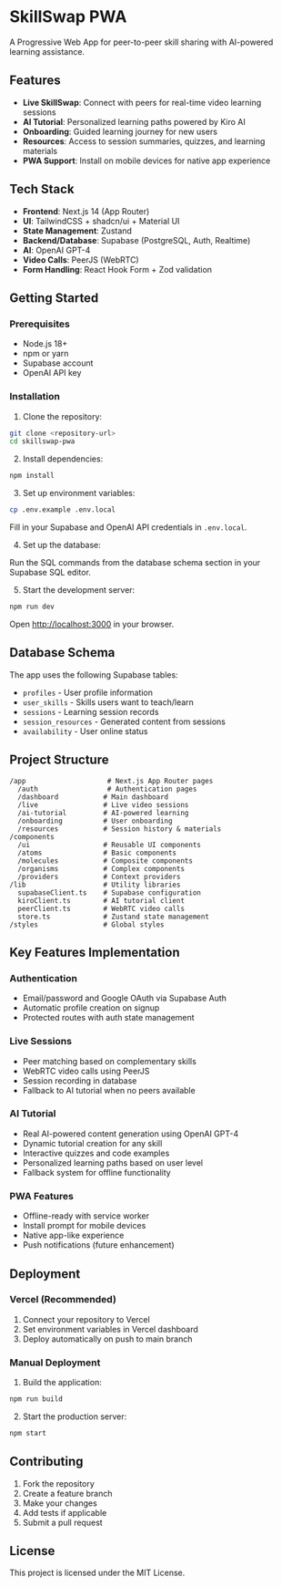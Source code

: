 # SkillSwap PWA

A Progressive Web App for peer-to-peer skill sharing with AI-powered learning assistance.

## Features

- **Live SkillSwap**: Connect with peers for real-time video learning sessions
- **AI Tutorial**: Personalized learning paths powered by Kiro AI
- **Onboarding**: Guided learning journey for new users
- **Resources**: Access to session summaries, quizzes, and learning materials
- **PWA Support**: Install on mobile devices for native app experience

## Tech Stack

- **Frontend**: Next.js 14 (App Router)
- **UI**: TailwindCSS + shadcn/ui + Material UI
- **State Management**: Zustand
- **Backend/Database**: Supabase (PostgreSQL, Auth, Realtime)
- **AI**: OpenAI GPT-4
- **Video Calls**: PeerJS (WebRTC)
- **Form Handling**: React Hook Form + Zod validation

## Getting Started

### Prerequisites

- Node.js 18+ 
- npm or yarn
- Supabase account
- OpenAI API key

### Installation

1. Clone the repository:
```bash
git clone <repository-url>
cd skillswap-pwa
```

2. Install dependencies:
```bash
npm install
```

3. Set up environment variables:
```bash
cp .env.example .env.local
```

Fill in your Supabase and OpenAI API credentials in `.env.local`.

4. Set up the database:

Run the SQL commands from the database schema section in your Supabase SQL editor.

5. Start the development server:
```bash
npm run dev
```

Open [http://localhost:3000](http://localhost:3000) in your browser.

## Database Schema

The app uses the following Supabase tables:

- `profiles` - User profile information
- `user_skills` - Skills users want to teach/learn
- `sessions` - Learning session records
- `session_resources` - Generated content from sessions
- `availability` - User online status

## Project Structure

```
/app                    # Next.js App Router pages
  /auth                 # Authentication pages
  /dashboard           # Main dashboard
  /live                # Live video sessions
  /ai-tutorial         # AI-powered learning
  /onboarding          # User onboarding
  /resources           # Session history & materials
/components
  /ui                  # Reusable UI components
  /atoms               # Basic components
  /molecules           # Composite components
  /organisms           # Complex components
  /providers           # Context providers
/lib                   # Utility libraries
  supabaseClient.ts    # Supabase configuration
  kiroClient.ts        # AI tutorial client
  peerClient.ts        # WebRTC video calls
  store.ts             # Zustand state management
/styles                # Global styles
```

## Key Features Implementation

### Authentication
- Email/password and Google OAuth via Supabase Auth
- Automatic profile creation on signup
- Protected routes with auth state management

### Live Sessions
- Peer matching based on complementary skills
- WebRTC video calls using PeerJS
- Session recording in database
- Fallback to AI tutorial when no peers available

### AI Tutorial
- Real AI-powered content generation using OpenAI GPT-4
- Dynamic tutorial creation for any skill
- Interactive quizzes and code examples
- Personalized learning paths based on user level
- Fallback system for offline functionality

### PWA Features
- Offline-ready with service worker
- Install prompt for mobile devices
- Native app-like experience
- Push notifications (future enhancement)

## Deployment

### Vercel (Recommended)

1. Connect your repository to Vercel
2. Set environment variables in Vercel dashboard
3. Deploy automatically on push to main branch

### Manual Deployment

1. Build the application:
```bash
npm run build
```

2. Start the production server:
```bash
npm start
```

## Contributing

1. Fork the repository
2. Create a feature branch
3. Make your changes
4. Add tests if applicable
5. Submit a pull request

## License

This project is licensed under the MIT License.